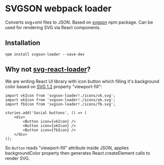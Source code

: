 # SVGSON webpack loader

Converts svg+xml files to JSON. Based on [svgson](https://www.npmjs.com/package/svgson) npm package.
Can be used for rendering SVG via React components.

## Installation

```
npm install svgson-loader --save-dev
```

## Why not [svg-react-loader](https://github.com/jhamlet/svg-react-loader)?

We are writing React UI library with icon button which filling it's background color 
based on [SVG 1.2](https://www.w3.org/TR/SVG12/) property "viewport-fill":


```
import vkIcon from 'svgson-loader!./icons/vk.svg';
import okIcon from 'svgson-loader!./icons/ok.svg';
import fbIcon from 'svgson-loader!./icons/fb.svg';

stories.add('Social buttons', () => (
	<div>
		<Button icon={vkIcon} />
		<Button icon={okIcon} />
		<Button icon={fbIcon} />
	</div>
));
```
So `Button` reads "viewport-fill" attribute inside JSON, applies backgroundColor property
then generates React.createElement calls to render SVG.
